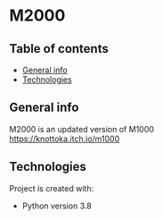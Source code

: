 # M2000

## Table of contents
* [General info](#general-info)
* [Technologies](#technologies)


## General info
M2000 is an updated version of M1000  
https://knottoka.itch.io/m1000  


	
## Technologies
Project is created with:
* Python version 3.8

